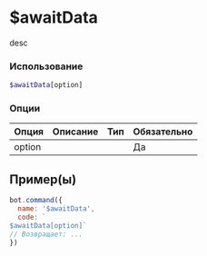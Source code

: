 # $awaitData
desc
### Использование
```php
$awaitData[option]
```

### Опции

| Опция | Описание | Тип | Обязательно |
|--------|-------------|------|----------|
| option |  |  | Да |  
## Пример(ы)

```javascript
bot.command({
  name: '$awaitData',
  code: `
$awaitData[option]`
// Возвращает: ...
})
```